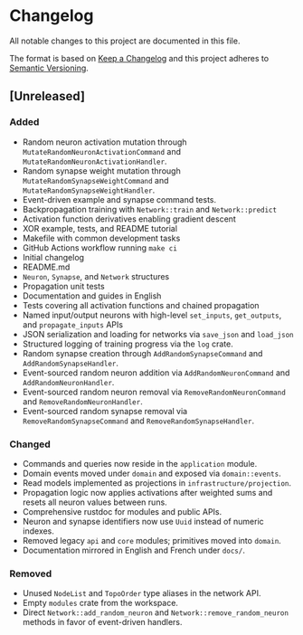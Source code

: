 # Changelog

All notable changes to this project are documented in this file.

The format is based on [Keep a Changelog](https://keepachangelog.com/en/1.1.0/)
and this project adheres to [Semantic Versioning](https://semver.org/spec/v2.0.0.html).

## [Unreleased]
### Added
- Random neuron activation mutation through `MutateRandomNeuronActivationCommand` and `MutateRandomNeuronActivationHandler`.
- Random synapse weight mutation through `MutateRandomSynapseWeightCommand` and `MutateRandomSynapseWeightHandler`.
- Event-driven example and synapse command tests.
- Backpropagation training with `Network::train` and `Network::predict`
- Activation function derivatives enabling gradient descent
- XOR example, tests, and README tutorial
- Makefile with common development tasks
- GitHub Actions workflow running `make ci`
- Initial changelog
- README.md
- `Neuron`, `Synapse`, and `Network` structures
- Propagation unit tests
- Documentation and guides in English
- Tests covering all activation functions and chained propagation
- Named input/output neurons with high-level `set_inputs`, `get_outputs`, and
  `propagate_inputs` APIs
- JSON serialization and loading for networks via `save_json` and `load_json`
- Structured logging of training progress via the `log` crate.
- Random synapse creation through `AddRandomSynapseCommand` and `AddRandomSynapseHandler`.
- Event-sourced random neuron addition via `AddRandomNeuronCommand` and
  `AddRandomNeuronHandler`.
- Event-sourced random neuron removal via `RemoveRandomNeuronCommand` and
  `RemoveRandomNeuronHandler`.
- Event-sourced random synapse removal via `RemoveRandomSynapseCommand` and
  `RemoveRandomSynapseHandler`.
### Changed
- Commands and queries now reside in the `application` module.
- Domain events moved under `domain` and exposed via `domain::events`.
- Read models implemented as projections in `infrastructure/projection`.
- Propagation logic now applies activations after weighted sums and resets all
  neuron values between runs.
- Comprehensive rustdoc for modules and public APIs.
- Neuron and synapse identifiers now use `Uuid` instead of numeric indexes.
- Removed legacy `api` and `core` modules; primitives moved into `domain`.
- Documentation mirrored in English and French under `docs/`.
### Removed
- Unused `NodeList` and `TopoOrder` type aliases in the network API.
- Empty `modules` crate from the workspace.
- Direct `Network::add_random_neuron` and `Network::remove_random_neuron`
  methods in favor of event-driven handlers.
